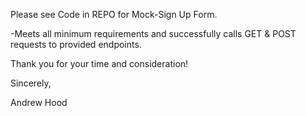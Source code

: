Please see Code in REPO for Mock-Sign Up Form. 

-Meets all minimum requirements and successfully calls GET & POST requests to provided endpoints. 

Thank you for your time and consideration!

Sincerely, 

Andrew Hood 

